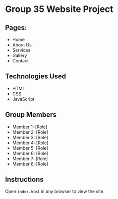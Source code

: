# Group 35 Website Project

## Pages:
- Home
- About Us
- Services
- Gallery
- Contact

## Technologies Used
- HTML
- CSS
- JavaScript

## Group Members
- Member 1: [Role]
- Member 2: [Role]
- Member 3: [Role]
- Member 4: [Role]
- Member 5: [Role]
- Member 6: [Role]
- Member 7: [Role]
- Member 8: [Role]

## Instructions
Open `index.html` in any browser to view the site.
